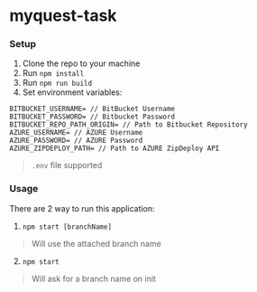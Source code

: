 # myquest-task

### Setup
1. Clone the repo to your machine
2. Run `npm install`
3. Run `npm run build`
4. Set environment variables:
```
BITBUCKET_USERNAME= // BitBucket Username
BITBUCKET_PASSWORD= // Bitbucket Password
BITBUCKET_REPO_PATH_ORIGIN= // Path to Bitbucket Repository
AZURE_USERNAME= // AZURE Username
AZURE_PASSWORD= // AZURE Password
AZURE_ZIPDEPLOY_PATH= // Path to AZURE ZipDeploy API
```
>`.env` file supported

### Usage
There are 2 way to run this application:
1. `npm start [branchName]`
> Will use the attached branch name
2. `npm start`
> Will ask for a branch name on init
